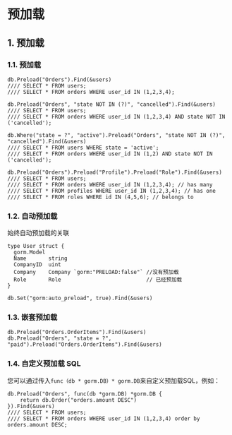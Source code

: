 # 预加载

## 1. 预加载 <a id="&#x9884;&#x52A0;&#x8F7D;"></a>

### 1.1. 预加载 <a id="&#x9884;&#x52A0;&#x8F7D;_1"></a>

```text
db.Preload("Orders").Find(&users)
//// SELECT * FROM users;
//// SELECT * FROM orders WHERE user_id IN (1,2,3,4);

db.Preload("Orders", "state NOT IN (?)", "cancelled").Find(&users)
//// SELECT * FROM users;
//// SELECT * FROM orders WHERE user_id IN (1,2,3,4) AND state NOT IN ('cancelled');

db.Where("state = ?", "active").Preload("Orders", "state NOT IN (?)", "cancelled").Find(&users)
//// SELECT * FROM users WHERE state = 'active';
//// SELECT * FROM orders WHERE user_id IN (1,2) AND state NOT IN ('cancelled');

db.Preload("Orders").Preload("Profile").Preload("Role").Find(&users)
//// SELECT * FROM users;
//// SELECT * FROM orders WHERE user_id IN (1,2,3,4); // has many
//// SELECT * FROM profiles WHERE user_id IN (1,2,3,4); // has one
//// SELECT * FROM roles WHERE id IN (4,5,6); // belongs to
```

### 1.2. 自动预加载 <a id="&#x81EA;&#x52A8;&#x9884;&#x52A0;&#x8F7D;"></a>

始终自动预加载的关联

```text
type User struct {
  gorm.Model
  Name       string
  CompanyID  uint
  Company    Company `gorm:"PRELOAD:false"` //没有预加载
  Role       Role                           // 已经预加载
}

db.Set("gorm:auto_preload", true).Find(&users)
```

### 1.3. 嵌套预加载 <a id="&#x5D4C;&#x5957;&#x9884;&#x52A0;&#x8F7D;"></a>

```text
db.Preload("Orders.OrderItems").Find(&users)
db.Preload("Orders", "state = ?", "paid").Preload("Orders.OrderItems").Find(&users)
```

### 1.4. 自定义预加载 SQL <a id="&#x81EA;&#x5B9A;&#x4E49;&#x9884;&#x52A0;&#x8F7D;-sql"></a>

您可以通过传入`func（db * gorm.DB）* gorm.DB`来自定义预加载SQL，例如：

```text
db.Preload("Orders", func(db *gorm.DB) *gorm.DB {
    return db.Order("orders.amount DESC")
}).Find(&users)
//// SELECT * FROM users;
//// SELECT * FROM orders WHERE user_id IN (1,2,3,4) order by orders.amount DESC;
```

